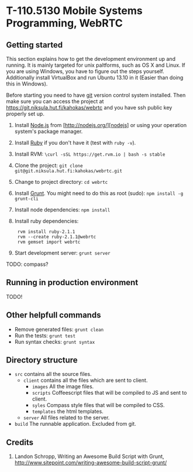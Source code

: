 # T-110.5130 Mobile Systems Programming, WebRTC #

## Getting started ##

This section explains how to get the development environment up and running. It is mainly targeted for unix paltforms, such as OS X and Linux. If you are using Windows, you have to figure out the steps yourself. Additionally install VirtualBox and run Ubuntu 13.10 in it (Easier than doing this in Windows).

Before starting you need to have [git][git] version control system installed. Then make sure you can access the project at https://git.niksula.hut.fi/kahokas/webrtc and you have ssh public key properly set up.

1. Install [Node.js][nodejs] from [http://nodejs.org/][nodejs] or using your operation system's package manager.
2. Install [Ruby][ruby] if you don't have it (test with `ruby -v`).
3. Install RVM: `\curl -sSL https://get.rvm.io | bash -s stable`
4. Clone the project: `git clone git@git.niksula.hut.fi:kahokas/webrtc.git`
5. Change to project directory: `cd webrtc`
6. Install [Grunt][grunt]. You might need to do this as root (sudo): `npm install -g grunt-cli`
7. Install node dependencies: `npm install`
8. Install ruby dependencies:

        rvm install ruby-2.1.1
        rvm --create ruby-2.1.1@webrtc
        rvm gemset import webrtc

9. Start development server: `grunt server`

TODO: compass?


## Running in production environment ##

TODO!

## Other helpfull commands ##

* Remove generated files: `grunt clean`
* Run the tests: `grunt test`
* Run syntax checks: `grunt syntax`

## Directory structure ##

* `src` contains all the source files.
    - `client` contains all the files which are sent to client.
        + `images` All the image files.
        + `scripts` Coffeescript files that will be compiled to JS and sent to client.
        + `syles` Compass style files that will be compiled to CSS.
        + `templates` the html templates.
    - `server` All files related to the server.
* `build` The runnable application. Excluded from git.

## Credits ##

1. Landon Schropp, Writing an Awesome Build Script with Grunt, http://www.sitepoint.com/writing-awesome-build-script-grunt/


[git]: http://git-scm.com/
[nodejs]: http://nodejs.org/
[ruby]: https://www.ruby-lang.org/en/
[grunt]: http://gruntjs.com/getting-started
